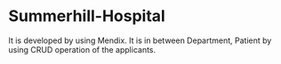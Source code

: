 # Summerhill-Hospital
It is developed by using Mendix. It is in between Department, Patient by using CRUD operation of the applicants.
